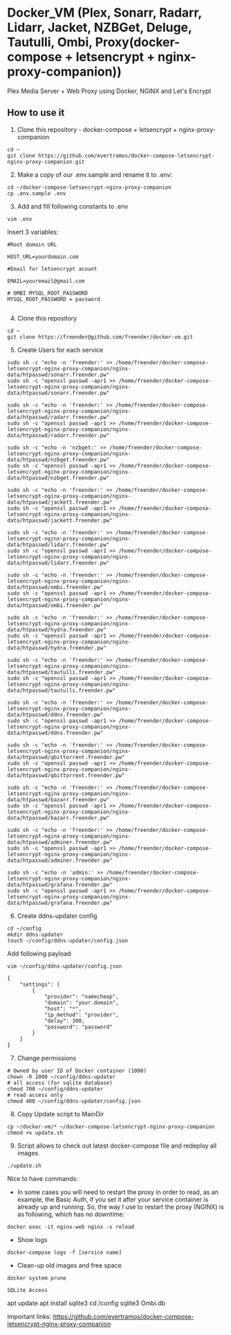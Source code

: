 # Docker_VM (Plex, Sonarr, Radarr, Lidarr, Jacket, NZBGet, Deluge, Tautulli, Ombi, Proxy(docker-compose + letsencrypt + nginx-proxy-companion))

Plex Media Server + Web Proxy using Docker, NGINX and Let's Encrypt

## How to use it

1. Clone this repository - docker-compose + letsencrypt + nginx-proxy-companion

```
cd ~
git clone https://github.com/evertramos/docker-compose-letsencrypt-nginx-proxy-companion.git
```

2. Make a copy of our .env.sample and rename it to .env:

```
cd ~/docker-compose-letsencrypt-nginx-proxy-companion
cp .env.sample .env
```

3. Add and fill following constants to .env

```
vim .env
```

Insert 3 variables:
```
#Root domain URL

HOST_URL=yourdomain.com

#Email for letsencrypt acount

EMAIL=youremail@gmail.com

# OMBI MYSQL_ROOT_PASSWORD
MYSQL_ROOT_PASSWORD = password


```


4. Clone this repository

```
cd ~
git clone https://freender@github.com/freender/docker-vm.git
```


5. Create Users for each service

```
sudo sh -c "echo -n 'freender:' >> /home/freender/docker-compose-letsencrypt-nginx-proxy-companion/nginx-data/htpasswd/sonarr.freender.pw"
sudo sh -c "openssl passwd -apr1 >> /home/freender/docker-compose-letsencrypt-nginx-proxy-companion/nginx-data/htpasswd/sonarr.freender.pw"

sudo sh -c "echo -n 'freender:' >> /home/freender/docker-compose-letsencrypt-nginx-proxy-companion/nginx-data/htpasswd/radarr.freender.pw"
sudo sh -c "openssl passwd -apr1 >> /home/freender/docker-compose-letsencrypt-nginx-proxy-companion/nginx-data/htpasswd/radarr.freender.pw"

sudo sh -c "echo -n 'nzbget:' >> /home/freender/docker-compose-letsencrypt-nginx-proxy-companion/nginx-data/htpasswd/nzbget.freender.pw"
sudo sh -c "openssl passwd -apr1 >> /home/freender/docker-compose-letsencrypt-nginx-proxy-companion/nginx-data/htpasswd/nzbget.freender.pw"

sudo sh -c "echo -n 'freender:' >> /home/freender/docker-compose-letsencrypt-nginx-proxy-companion/nginx-data/htpasswd/jackett.freender.pw"
sudo sh -c "openssl passwd -apr1 >> /home/freender/docker-compose-letsencrypt-nginx-proxy-companion/nginx-data/htpasswd/jackett.freender.pw"

sudo sh -c "echo -n 'freender:' >> /home/freender/docker-compose-letsencrypt-nginx-proxy-companion/nginx-data/htpasswd/lidarr.freender.pw"
sudo sh -c "openssl passwd -apr1 >> /home/freender/docker-compose-letsencrypt-nginx-proxy-companion/nginx-data/htpasswd/lidarr.freender.pw"

sudo sh -c "echo -n 'freender:' >> /home/freender/docker-compose-letsencrypt-nginx-proxy-companion/nginx-data/htpasswd/ombi.freender.pw"
sudo sh -c "openssl passwd -apr1 >> /home/freender/docker-compose-letsencrypt-nginx-proxy-companion/nginx-data/htpasswd/ombi.freender.pw"

sudo sh -c "echo -n 'freender:' >> /home/freender/docker-compose-letsencrypt-nginx-proxy-companion/nginx-data/htpasswd/hydra.freender.pw"
sudo sh -c "openssl passwd -apr1 >> /home/freender/docker-compose-letsencrypt-nginx-proxy-companion/nginx-data/htpasswd/hydra.freender.pw"

sudo sh -c "echo -n 'freender:' >> /home/freender/docker-compose-letsencrypt-nginx-proxy-companion/nginx-data/htpasswd/tautulli.freender.pw"
sudo sh -c "openssl passwd -apr1 >> /home/freender/docker-compose-letsencrypt-nginx-proxy-companion/nginx-data/htpasswd/tautulli.freender.pw"

sudo sh -c "echo -n 'freender:' >> /home/freender/docker-compose-letsencrypt-nginx-proxy-companion/nginx-data/htpasswd/ddns.freender.pw"
sudo sh -c "openssl passwd -apr1 >> /home/freender/docker-compose-letsencrypt-nginx-proxy-companion/nginx-data/htpasswd/ddns.freender.pw"

sudo sh -c "echo -n 'freender:' >> /home/freender/docker-compose-letsencrypt-nginx-proxy-companion/nginx-data/htpasswd/qbittorrent.freender.pw"
sudo sh -c "openssl passwd -apr1 >> /home/freender/docker-compose-letsencrypt-nginx-proxy-companion/nginx-data/htpasswd/qbittorrent.freender.pw"

sudo sh -c "echo -n 'freender:' >> /home/freender/docker-compose-letsencrypt-nginx-proxy-companion/nginx-data/htpasswd/bazarr.freender.pw"
sudo sh -c "openssl passwd -apr1 >> /home/freender/docker-compose-letsencrypt-nginx-proxy-companion/nginx-data/htpasswd/bazarr.freender.pw"

sudo sh -c "echo -n 'freender:' >> /home/freender/docker-compose-letsencrypt-nginx-proxy-companion/nginx-data/htpasswd/adminer.freender.pw"
sudo sh -c "openssl passwd -apr1 >> /home/freender/docker-compose-letsencrypt-nginx-proxy-companion/nginx-data/htpasswd/adminer.freender.pw"

sudo sh -c "echo -n 'admin:' >> /home/freender/docker-compose-letsencrypt-nginx-proxy-companion/nginx-data/htpasswd/grafana.freender.pw"
sudo sh -c "openssl passwd -apr1 >> /home/freender/docker-compose-letsencrypt-nginx-proxy-companion/nginx-data/htpasswd/grafana.freender.pw"
```

6. Create ddns-updater config
```
cd ~/config
mkdir ddns-updater
touch ~/config/ddns-updater/config.json
```

Add following payload
```
vim ~/config/ddns-updater/config.json
```

```
{
    "settings": [
        {
            "provider": "namecheap",
            "domain": "your.domain",
            "host": "*",
            "ip_method": "provider",
            "delay": 300,
            "password": "password"
        }
    ]
}

```


7. Change permissions
```
# Owned by user ID of Docker container (1000)
chown -R 1000 ~/config/ddns-updater
# all access (for sqlite database)
chmod 700 ~/config/ddns-updater
# read access only
chmod 400 ~/config/ddns-updater/config.json
```


8. Copy Update script to MainDir

```
cp ~/docker-vm/* ~/docker-compose-letsencrypt-nginx-proxy-companion
chmod +x update.sh

```

9. Script allows to check out latest docker-compose file and redeploy all images

```
./update.sh
```


Nice to have commands:
 - In some cases you will need to restart the proxy in order to read, as an example, the Basic Auth, if you set it after your service container is already up and running. So, the way I use to restart the proxy (NGINX) is as following, which has no downtime:

```
docker exec -it nginx-web nginx -s reload
```

 - Show logs

```
docker-compose logs -f [service name]
```

 - Clean-up old images and free space

```
docker system prune
```

```
SQLite Access
```

apt update
apt install sqlite3
cd /config
sqlite3 Ombi.db


Important links:
https://github.com/evertramos/docker-compose-letsencrypt-nginx-proxy-companion